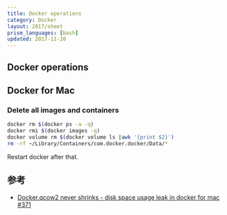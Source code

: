 ```yaml
---
title: Docker operations
category: Docker
layout: 2017/sheet
prism_languages: [bash]
updated: 2017-11-20
---
```

## Docker operations

## Docker for Mac

### Delete all images and containers

```bash
docker rm $(docker ps -a -q)
docker rmi $(docker images -q)
docker volume rm $(docker volume ls |awk '{print $2}')
rm -rf ~/Library/Containers/com.docker.docker/Data/*
```

Restart docker after that.

## 参考

 * [Docker.qcow2 never shrinks - disk space usage leak in docker for mac #371](https://github.com/docker/for-mac/issues/371)
